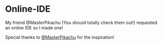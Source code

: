 # Online-IDE

My friend @MasterPikachu (You should totally check them out!) requested an online IDE so I made one!

Special thanks to [@MasterPikachu](https://github.com/MasterPikachu) for the inspiration!
